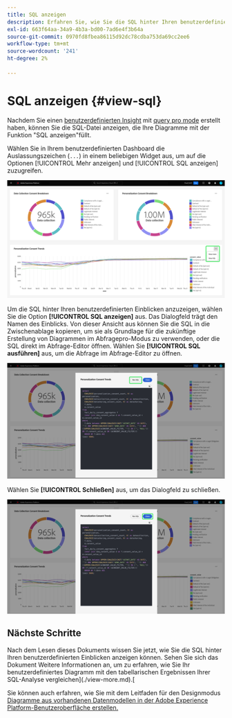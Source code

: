 ```yaml
---
title: SQL anzeigen
description: Erfahren Sie, wie Sie die SQL hinter Ihren benutzerdefinierten Einblicken anzeigen können.
exl-id: 663f64aa-34a9-4b3a-bd00-7ad6e4f3b64a
source-git-commit: 0970fd8fbea86115d92dc78cdba753da69cc2ee6
workflow-type: tm+mt
source-wordcount: '241'
ht-degree: 2%

---
```


# SQL anzeigen {#view-sql}

Nachdem Sie einen [benutzerdefinierten Insight](../sql-insights/overview.md) mit [query pro mode](./overview.md) erstellt haben, können Sie die SQL-Datei anzeigen, die Ihre Diagramme mit der Funktion &quot;SQL anzeigen&quot;füllt.

Wählen Sie in Ihrem benutzerdefinierten Dashboard die Auslassungszeichen (`...`) in einem beliebigen Widget aus, um auf die Optionen [!UICONTROL Mehr anzeigen] und [!UICONTROL SQL anzeigen] zuzugreifen.

![Ein benutzerdefiniertes Dashboard mit dem Dropdown-Menü mit den Auslassungspunkten eines Einblicks und hervorgehobenen Optionen &quot;Mehr anzeigen&quot;und &quot;SQL anzeigen&quot;.](../../images/sql-insights/ellipses-dropdown.png)

Um die SQL hinter Ihren benutzerdefinierten Einblicken anzuzeigen, wählen Sie die Option **[!UICONTROL SQL anzeigen]** aus. Das Dialogfeld trägt den Namen des Einblicks. Von dieser Ansicht aus können Sie die SQL in die Zwischenablage kopieren, um sie als Grundlage für die zukünftige Erstellung von Diagrammen im Abfragepro-Modus zu verwenden, oder die SQL direkt im Abfrage-Editor öffnen. Wählen Sie **[!UICONTROL SQL ausführen]** aus, um die Abfrage im Abfrage-Editor zu öffnen.

![Ein Dialogfeld, das die SQL eines Insight anzeigt, wobei die Option SQL und SQL ausführen hervorgehoben ist.](../../images/query-pro-mode/view-sql.png)

Wählen Sie **[!UICONTROL Schließen]** aus, um das Dialogfeld zu schließen.

![Ein Dialogfeld, das die SQL eines Insight anzeigt, wobei die Option Schließen hervorgehoben ist.](../../images/sql-insights/close-sql-dialog.png)

## Nächste Schritte

Nach dem Lesen dieses Dokuments wissen Sie jetzt, wie Sie die SQL hinter Ihren benutzerdefinierten Einblicken anzeigen können. Sehen Sie sich das Dokument Weitere Informationen an, um zu erfahren, wie Sie Ihr benutzerdefiniertes Diagramm mit den tabellarischen Ergebnissen Ihrer SQL-Analyse vergleichen](./view-more.md).[

Sie können auch erfahren, wie Sie mit dem Leitfaden für den Designmodus [ Diagramme aus vorhandenen Datenmodellen in der Adobe Experience Platform-Benutzeroberfläche erstellen.](../../user-defined-dashboards.md)
